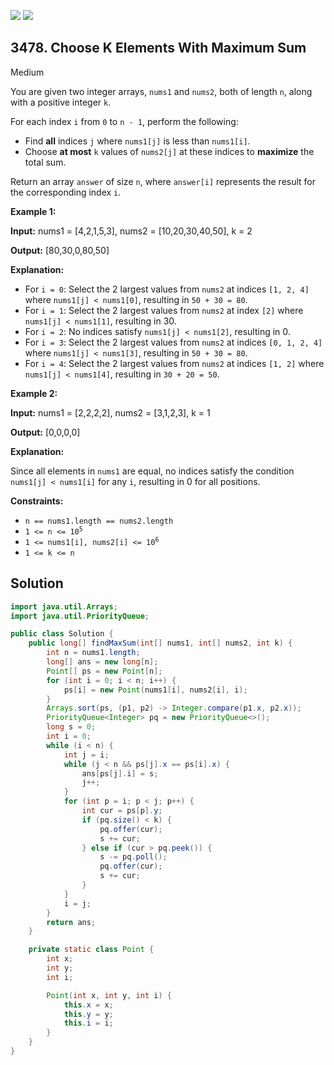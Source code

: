 [![](https://img.shields.io/github/stars/javadev/LeetCode-in-Java?label=Stars&style=flat-square)](https://github.com/javadev/LeetCode-in-Java)
[![](https://img.shields.io/github/forks/javadev/LeetCode-in-Java?label=Fork%20me%20on%20GitHub%20&style=flat-square)](https://github.com/javadev/LeetCode-in-Java/fork)

## 3478\. Choose K Elements With Maximum Sum

Medium

You are given two integer arrays, `nums1` and `nums2`, both of length `n`, along with a positive integer `k`.

For each index `i` from `0` to `n - 1`, perform the following:

*   Find **all** indices `j` where `nums1[j]` is less than `nums1[i]`.
*   Choose **at most** `k` values of `nums2[j]` at these indices to **maximize** the total sum.

Return an array `answer` of size `n`, where `answer[i]` represents the result for the corresponding index `i`.

**Example 1:**

**Input:** nums1 = [4,2,1,5,3], nums2 = [10,20,30,40,50], k = 2

**Output:** [80,30,0,80,50]

**Explanation:**

*   For `i = 0`: Select the 2 largest values from `nums2` at indices `[1, 2, 4]` where `nums1[j] < nums1[0]`, resulting in `50 + 30 = 80`.
*   For `i = 1`: Select the 2 largest values from `nums2` at index `[2]` where `nums1[j] < nums1[1]`, resulting in 30.
*   For `i = 2`: No indices satisfy `nums1[j] < nums1[2]`, resulting in 0.
*   For `i = 3`: Select the 2 largest values from `nums2` at indices `[0, 1, 2, 4]` where `nums1[j] < nums1[3]`, resulting in `50 + 30 = 80`.
*   For `i = 4`: Select the 2 largest values from `nums2` at indices `[1, 2]` where `nums1[j] < nums1[4]`, resulting in `30 + 20 = 50`.

**Example 2:**

**Input:** nums1 = [2,2,2,2], nums2 = [3,1,2,3], k = 1

**Output:** [0,0,0,0]

**Explanation:**

Since all elements in `nums1` are equal, no indices satisfy the condition `nums1[j] < nums1[i]` for any `i`, resulting in 0 for all positions.

**Constraints:**

*   `n == nums1.length == nums2.length`
*   <code>1 <= n <= 10<sup>5</sup></code>
*   <code>1 <= nums1[i], nums2[i] <= 10<sup>6</sup></code>
*   `1 <= k <= n`

## Solution

```java
import java.util.Arrays;
import java.util.PriorityQueue;

public class Solution {
    public long[] findMaxSum(int[] nums1, int[] nums2, int k) {
        int n = nums1.length;
        long[] ans = new long[n];
        Point[] ps = new Point[n];
        for (int i = 0; i < n; i++) {
            ps[i] = new Point(nums1[i], nums2[i], i);
        }
        Arrays.sort(ps, (p1, p2) -> Integer.compare(p1.x, p2.x));
        PriorityQueue<Integer> pq = new PriorityQueue<>();
        long s = 0;
        int i = 0;
        while (i < n) {
            int j = i;
            while (j < n && ps[j].x == ps[i].x) {
                ans[ps[j].i] = s;
                j++;
            }
            for (int p = i; p < j; p++) {
                int cur = ps[p].y;
                if (pq.size() < k) {
                    pq.offer(cur);
                    s += cur;
                } else if (cur > pq.peek()) {
                    s -= pq.poll();
                    pq.offer(cur);
                    s += cur;
                }
            }
            i = j;
        }
        return ans;
    }

    private static class Point {
        int x;
        int y;
        int i;

        Point(int x, int y, int i) {
            this.x = x;
            this.y = y;
            this.i = i;
        }
    }
}
```